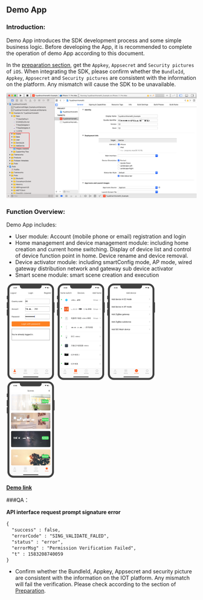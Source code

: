 ## Demo App

### Introduction:

Demo App introduces the SDK development process and some simple business logic. Before developing the App, it is recommended to complete the operation of demo App according to this document.

In the [preparation section](/resource/Preparation.html), get the `Appkey`, `Appsecret` and `Security pictures` of `iOS`. When integrating the SDK, please confirm whether the `BundleId`, `Appkey`, `Appsecret` and `Security pictures` are consistent with the information on the platform. Any mismatch will cause the SDK to be unavailable.

<img src="./images/ios-sdk-demo-xcode.png" alt="image-20200302180605130" style="zoom:67%;" />



### Function Overview:

Demo App includes:

- User module: Account (mobile phone or email) registration and login
- Home management and device management module: including home creation and current home switching. Display of device list and control of device function point in home. Device rename and device removal.
- Device activator module: including smartConfig mode, AP mode, wired gateway distribution network and gateway sub device activator
- Smart scene module: smart scene creation and execution


<div align=left><img src="./images/ios-sdk-demo-user.jpg" style="zoom:25%;" />
	<img src="./images/ios-sdk-demo-devlist.jpg" style="zoom:25%;" />
  <img src="./images/ios-sdk-demo-activator.jpg" style="zoom:25%;" />
  <img src="./images/ios-sdk-demo-scene.jpg" style="zoom:25%;" />


**[Demo link](https://github.com/TuyaInc/tuyasmart_home_ios_sdk)**



###QA：

**API interface request prompt signature error**

```objc
{
  "success" : false,
  "errorCode" : "SING_VALIDATE_FALED",
  "status" : "error",
  "errorMsg" : "Permission Verification Failed",
  "t" : 1583208740059
}
```

* Confirm whether the BundleId, Appkey, Appsecret and security picture are consistent with the information on the IOT platform. Any mismatch will fail the verification. Please check according to the section of [Preparation](/resource/Preparation.md).


